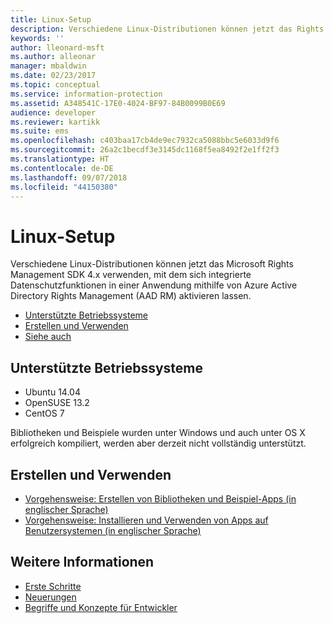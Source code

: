 ```yaml
---
title: Linux-Setup
description: Verschiedene Linux-Distributionen können jetzt das Rights Management SDK 4.x verwenden.
keywords: ''
author: lleonard-msft
ms.author: alleonar
manager: mbaldwin
ms.date: 02/23/2017
ms.topic: conceptual
ms.service: information-protection
ms.assetid: A348541C-17E0-4024-BF97-84B0099B0E69
audience: developer
ms.reviewer: kartikk
ms.suite: ems
ms.openlocfilehash: c403baa17cb4de9ec7932ca5088bbc5e6033d9f6
ms.sourcegitcommit: 26a2c1becdf3e3145dc1168f5ea8492f2e1ff2f3
ms.translationtype: HT
ms.contentlocale: de-DE
ms.lasthandoff: 09/07/2018
ms.locfileid: "44150380"
---
```

# <a name="linux-setup"></a>Linux-Setup

Verschiedene Linux-Distributionen können jetzt das Microsoft Rights Management SDK 4.x verwenden, mit dem sich integrierte Datenschutzfunktionen in einer Anwendung mithilfe von Azure Active Directory Rights Management (AAD RM) aktivieren lassen.

- [Unterstützte Betriebssysteme](#supported-operating-systems)
- [Erstellen und Verwenden](#how-to-build-and-use)
- [Siehe auch](#see-also)

## <a name="supported-operating-systems"></a>Unterstützte Betriebssysteme

- Ubuntu 14.04
- OpenSUSE 13.2
- CentOS 7

Bibliotheken und Beispiele wurden unter Windows und auch unter OS X erfolgreich kompiliert, werden aber derzeit nicht vollständig unterstützt.
 
## <a name="how-to-build-and-use"></a>Erstellen und Verwenden

- [Vorgehensweise: Erstellen von Bibliotheken und Beispiel-Apps (in englischer Sprache)](https://github.com/AzureAD/rms-sdk-for-cpp/wiki/How-to-Build)
- [Vorgehensweise: Installieren und Verwenden von Apps auf Benutzersystemen (in englischer Sprache)](https://github.com/AzureAD/rms-sdk-for-cpp/wiki/How-to-Use)

## <a name="see-also"></a>Weitere Informationen

- [Erste Schritte](get-started.md)
- [Neuerungen](release-notes.md)
- [Begriffe und Konzepte für Entwickler](core-concepts.md)
